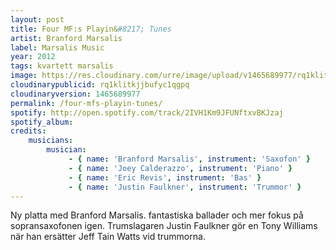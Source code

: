 ```yaml
---
layout: post
title: Four MF:s Playin&#8217; Tunes
artist: Branford Marsalis
label: Marsalis Music
year: 2012
tags: kvartett marsalis
image: https://res.cloudinary.com/urre/image/upload/v1465689977/rq1klitkjjbufyc1qgpq.jpg
cloudinarypublicid: rq1klitkjjbufyc1qgpq
cloudinaryversion: 1465689977
permalink: /four-mfs-playin-tunes/
spotify: http://open.spotify.com/track/2IVH1Km9JFUNftxvBKJzaj
spotify_album: 
credits:
    musicians:
        musician:
             - { name: 'Branford Marsalis', instrument: 'Saxofon' }
             - { name: 'Joey Calderazzo', instrument: 'Piano' }
             - { name: 'Eric Revis', instrument: 'Bas' }
             - { name: 'Justin Faulkner', instrument: 'Trummor' }
---
```


Ny platta med Branford Marsalis. fantastiska ballader och mer fokus på sopransaxofonen igen. Trumslagaren Justin Faulkner gör en Tony Williams när han ersätter Jeff Tain Watts vid trummorna.